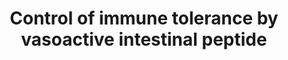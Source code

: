 ---
annotations:
- id: CL:0000815
  parent: native cell
  type: Cell Type Ontology
  value: regulatory T cell
- id: CL:0000546
  parent: native cell
  type: Cell Type Ontology
  value: T-helper 2 cell
- id: PW:0000355
  parent: regulatory pathway
  type: Pathway Ontology
  value: homeostasis pathway
- id: CL:0000235
  parent: native cell
  type: Cell Type Ontology
  value: macrophage
- id: CL:0000545
  parent: native cell
  type: Cell Type Ontology
  value: T-helper 1 cell
- id: CL:0000236
  parent: native cell
  type: Cell Type Ontology
  value: B cell
- id: PW:0000818
  parent: signaling pathway
  type: Pathway Ontology
  value: signaling pathway pertinent to immunity
- id: CL:0000084
  parent: native cell
  type: Cell Type Ontology
  value: T cell
- id: CL:0000145
  parent: native cell
  type: Cell Type Ontology
  value: professional antigen presenting cell
authors:
- Laurent
- Ariutta
- Egonw
- Khanspers
- DeSl
- Eweitz
citedin:
- link: PMC9138293
  title: 'An NF-κB- and Therapy-Related Regulatory Network in Glioma: A Potential
    Mechanism of Action for Natural Antiglioma Agents (2022)'
communities: []
description: 'Control of immune tolerance by VIP controls immune homeostasis.  Vasoactive
  intestinal peptide (VIP) is released from nerve terminals (nervous source) and blood
  (endocrine source), or produced by T helper 2 (Th2) cells or macrophages (immune
  source) in response to antigenic and inflammatory stimulation. VIP induces immune
  tolerance and inhibits the autoimmune response through different non-excluding mechanisms.
  First, it induces the generation and differentiation of Th2 cells functions and
  decrease Th1 cell functions through direct actions on differentiating T cells, or
  indirectly by regulating antigen presenting cell (APC) functions. As a consequence,
  the inflammatory and autoimmune responses are impaired, and the anti-helminthic
  and atopic responses are increased, because the infiltration and activation of neutrophils
  and macrophages by interferon-γ (IFNγ) and the production of complement-activating
  IgG2 antibodies are avoided. Second, VIP impairs the co-stimulatory activity of
  APCs on effector T cells, inhibiting subsequent clonal expansion. This avoids the
  inflammatory response and its cytotoxic effect against the target tissue. Third,
  VIP induces the generation of regulatory T cells that suppress the activation of
  autoreactive T cells by producing interleukin-10 (IL-10) and transforming growth
  factor-β (TGFβ). This effect contributes to the maintenance of an anti-inflammatory
  state and restores immune tolerance. '
last-edited: 2024-07-27
ndex: 2b643103-8b6b-11eb-9e72-0ac135e8bacf
organisms:
- Homo sapiens
redirect_from:
- /index.php/Pathway:WP4484
- /instance/WP4484
- /instance/WP4484_r134775
revision: r134775
schema-jsonld:
- '@context': https://schema.org/
  '@id': https://wikipathways.github.io/pathways/WP4484.html
  '@type': Dataset
  creator:
    '@type': Organization
    name: WikiPathways
  description: 'Control of immune tolerance by VIP controls immune homeostasis.  Vasoactive
    intestinal peptide (VIP) is released from nerve terminals (nervous source) and
    blood (endocrine source), or produced by T helper 2 (Th2) cells or macrophages
    (immune source) in response to antigenic and inflammatory stimulation. VIP induces
    immune tolerance and inhibits the autoimmune response through different non-excluding
    mechanisms. First, it induces the generation and differentiation of Th2 cells
    functions and decrease Th1 cell functions through direct actions on differentiating
    T cells, or indirectly by regulating antigen presenting cell (APC) functions.
    As a consequence, the inflammatory and autoimmune responses are impaired, and
    the anti-helminthic and atopic responses are increased, because the infiltration
    and activation of neutrophils and macrophages by interferon-γ (IFNγ) and the production
    of complement-activating IgG2 antibodies are avoided. Second, VIP impairs the
    co-stimulatory activity of APCs on effector T cells, inhibiting subsequent clonal
    expansion. This avoids the inflammatory response and its cytotoxic effect against
    the target tissue. Third, VIP induces the generation of regulatory T cells that
    suppress the activation of autoreactive T cells by producing interleukin-10 (IL-10)
    and transforming growth factor-β (TGFβ). This effect contributes to the maintenance
    of an anti-inflammatory state and restores immune tolerance. '
  keywords:
  - CD28
  - CD80
  - CD86
  - CD95
  - CTLA4
  - IFNG
  - IL10
  - IL12A
  - IL12B
  - IL2
  - IL4
  - IL5
  - MHCII
  - TCR
  - TGFB
  - VIP
  license: CC0
  name: Control of immune tolerance by vasoactive intestinal peptide
seo: CreativeWork
title: Control of immune tolerance by vasoactive intestinal peptide
wpid: WP4484
---